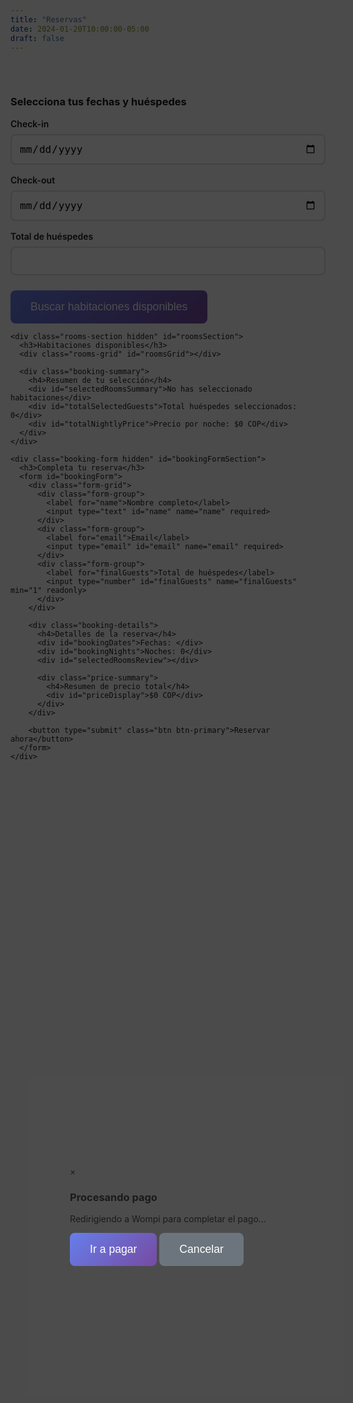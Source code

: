 ```yaml
---
title: "Reservas"
date: 2024-01-20T10:00:00-05:00
draft: false
---
```


<section class="booking-section">
  <div class="container">
    <div class="date-selection" id="dateSelectionSection">
      <h3>Selecciona tus fechas y huéspedes</h3>
      <form id="dateForm">
        <div class="form-grid">
          <div class="form-group">
            <label for="checkIn">Check-in</label>
            <input type="date" id="checkIn" name="checkIn" required>
          </div>
          <div class="form-group">
            <label for="checkOut">Check-out</label>
            <input type="date" id="checkOut" name="checkOut" required>
          </div>
          <div class="form-group">
            <label for="totalGuests">Total de huéspedes</label>
            <input type="number" id="totalGuests" name="totalGuests" min="1" max="20" required>
          </div>
        </div>
        <button type="submit" class="btn btn-primary">Buscar habitaciones disponibles</button>
      </form>
    </div>

    <div class="rooms-section hidden" id="roomsSection">
      <h3>Habitaciones disponibles</h3>
      <div class="rooms-grid" id="roomsGrid"></div>
      
      <div class="booking-summary">
        <h4>Resumen de tu selección</h4>
        <div id="selectedRoomsSummary">No has seleccionado habitaciones</div>
        <div id="totalSelectedGuests">Total huéspedes seleccionados: 0</div>
        <div id="totalNightlyPrice">Precio por noche: $0 COP</div>
      </div>
    </div>

    <div class="booking-form hidden" id="bookingFormSection">
      <h3>Completa tu reserva</h3>
      <form id="bookingForm">
        <div class="form-grid">
          <div class="form-group">
            <label for="name">Nombre completo</label>
            <input type="text" id="name" name="name" required>
          </div>
          <div class="form-group">
            <label for="email">Email</label>
            <input type="email" id="email" name="email" required>
          </div>
          <div class="form-group">
            <label for="finalGuests">Total de huéspedes</label>
            <input type="number" id="finalGuests" name="finalGuests" min="1" readonly>
          </div>
        </div>
        
        <div class="booking-details">
          <h4>Detalles de la reserva</h4>
          <div id="bookingDates">Fechas: </div>
          <div id="bookingNights">Noches: 0</div>
          <div id="selectedRoomsReview"></div>
          
          <div class="price-summary">
            <h4>Resumen de precio total</h4>
            <div id="priceDisplay">$0 COP</div>
          </div>
        </div>
        
        <button type="submit" class="btn btn-primary">Reservar ahora</button>
      </form>
    </div>
  </div>
</section>

<div id="modal" class="modal hidden">
  <div class="modal-content">
    <span class="close">&times;</span>
    <h3>Procesando pago</h3>
    <p id="modalMessage">Redirigiendo a Wompi para completar el pago...</p>
    <div class="modal-actions">
      <button id="goToPayment" class="btn btn-primary">Ir a pagar</button>
      <button id="cancelPayment" class="btn btn-secondary">Cancelar</button>
    </div>
  </div>
</div>

<script type="module" src="/js/booking.js"></script>

<style>
.booking-section {
  padding: 2rem 0;
}

.form-grid {
  display: grid;
  grid-template-columns: repeat(auto-fit, minmax(250px, 1fr));
  gap: 1rem;
  margin-bottom: 1.5rem;
}

.form-group {
  display: flex;
  flex-direction: column;
}

.form-group label {
  margin-bottom: 0.5rem;
  font-weight: 600;
}

.form-group input {
  padding: 0.75rem;
  border: 2px solid #ddd;
  border-radius: 8px;
  font-size: 1rem;
}

.btn {
  padding: 1rem 2rem;
  border: none;
  border-radius: 8px;
  font-size: 1.1rem;
  cursor: pointer;
  transition: all 0.3s ease;
}

.btn-primary {
  background: linear-gradient(135deg, #667eea 0%, #764ba2 100%);
  color: white;
}

.btn-primary:hover {
  transform: translateY(-2px);
}

.btn-secondary {
  background: #6c757d;
  color: white;
}

.hidden {
  display: none;
}

.rooms-grid {
  display: grid;
  grid-template-columns: repeat(auto-fit, minmax(300px, 1fr));
  gap: 1.5rem;
  margin-bottom: 2rem;
}

.room-card {
  background: #f8f9fa;
  padding: 1.5rem;
  border-radius: 10px;
  border: 2px solid #e9ecef;
}

.modal {
  position: fixed;
  top: 0;
  left: 0;
  width: 100%;
  height: 100%;
  background: rgba(0, 0, 0, 0.7);
  display: flex;
  justify-content: center;
  align-items: center;
  z-index: 1000;
}
</style>
